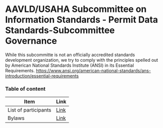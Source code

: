 # AAVLD/USAHA Subcommittee on Information Standards - Permit Data Standards-Subcommittee Governance

While this subcommitte is not an officially accredited standards development organization, we try to comply with the principles spelled out by American National Standards Institute (ANSI) in its Essential Requirements.
https://www.ansi.org/american-national-standards/ans-introduction/essential-requirements

### Table of content 
| Item                 | Link                                                                                           |
|----------------------|------------------------------------------------------------------------------------------------|
| List of participants | [Link](https://github.com/AAVLD-USAHA-ITStandards/Permit/blob/main/Governance/participants.md) |
| Bylaws               | [Link](https://github.com/AAVLD-USAHA-ITStandards/Permit/blob/main/Governance/bylaws.md)       |
